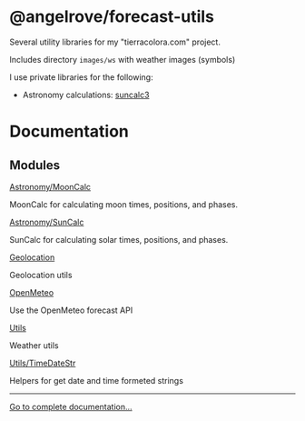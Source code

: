 # @angelrove/forecast-utils

Several utility libraries for my "tierracolora.com" project.

Includes directory `images/ws` with weather images (symbols)

I use private libraries for the following:
- Astronomy calculations: [suncalc3](https://github.com/hypnos3/suncalc3)

# Documentation
## Modules

[Astronomy/MoonCalc](./docs/index/variables/MoonCalc.md)

MoonCalc for calculating moon times, positions, and phases.

[Astronomy/SunCalc](./docs/index/variables/SunCalc.md)

SunCalc for calculating solar times, positions, and phases.

[Geolocation](./docs/Geolocation/README.md)

Geolocation utils

[OpenMeteo](./docs/OpenMeteo/README.md)

Use the OpenMeteo forecast API

[Utils](./docs/Utils/README.md)

Weather utils

[Utils/TimeDateStr](./docs/index/variables/TimeDateStr.md)

Helpers for get date and time formeted strings

<hr>

[Go to complete documentation...](https://github.com/angelrove/forecast-utils)